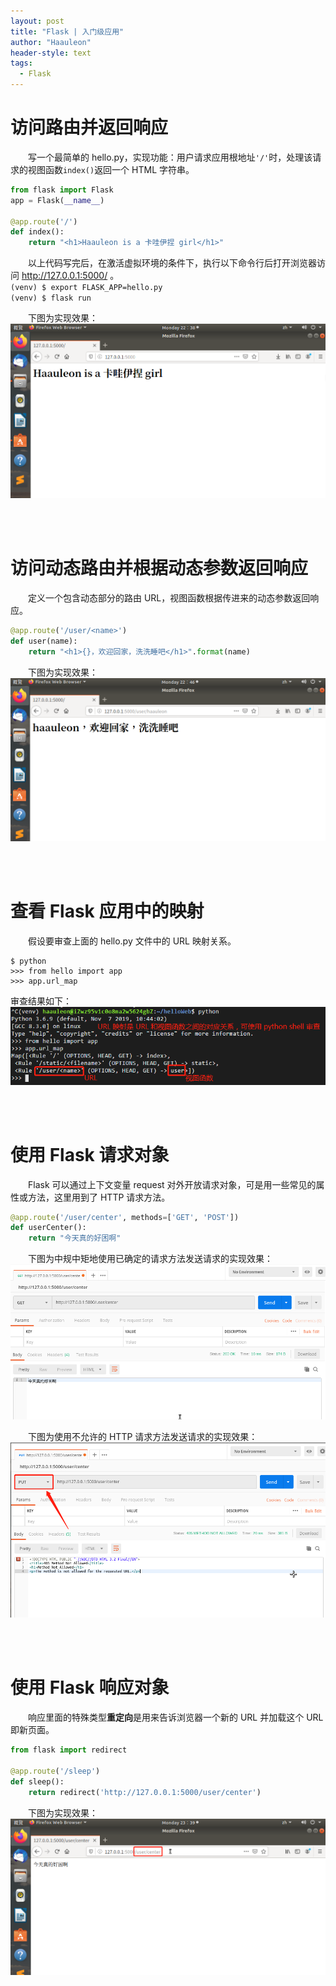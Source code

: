 ```yaml
---
layout: post
title: "Flask | 入门级应用"
author: "Haauleon"
header-style: text
tags:
  - Flask
---
```



# 访问路由并返回响应      
&emsp;&emsp;写一个最简单的 hello.py，实现功能：用户请求应用根地址`'/'`时，处理该请求的视图函数`index()`返回一个 HTML 字符串。    
```python
from flask import Flask
app = Flask(__name__)

@app.route('/')
def index():
    return "<h1>Haauleon is a 卡哇伊捏 girl</h1>"
```        

&emsp;&emsp;以上代码写完后，在激活虚拟环境的条件下，执行以下命令行后打开浏览器访问 http://127.0.0.1:5000/ 。         
`(venv) $ export FLASK_APP=hello.py`      
`(venv) $ flask run`        

&emsp;&emsp;下图为实现效果：     
![](\img\in-post\2020-06-07-flask0001\1.png)   

<br><br>


# 访问动态路由并根据动态参数返回响应
&emsp;&emsp;定义一个包含动态部分的路由 URL，视图函数根据传进来的动态参数返回响应。      
```python
@app.route('/user/<name>')
def user(name):
    return "<h1>{}，欢迎回家，洗洗睡吧</h1>".format(name)
```       

&emsp;&emsp;下图为实现效果：        
![](\img\in-post\2020-06-07-flask0001\2.png)   



<br><br>


# 查看 Flask 应用中的映射  
&emsp;&emsp;假设要审查上面的 hello.py 文件中的 URL 映射关系。      
```
$ python
>>> from hello import app
>>> app.url_map
```      

审查结果如下：        
![](\img\in-post\2020-06-07-flask0001\3.png) 


<br><br>


# 使用 Flask 请求对象  
&emsp;&emsp;Flask 可以通过上下文变量 request 对外开放请求对象，可是用一些常见的属性或方法，这里用到了 HTTP 请求方法。       
```python
@app.route('/user/center', methods=['GET', 'POST'])
def userCenter():
    return "今天真的好困啊"
```       

&emsp;&emsp;下图为中规中矩地使用已确定的请求方法发送请求的实现效果：         
![](\img\in-post\2020-06-07-flask0001\4.png)        

&emsp;&emsp;下图为使用不允许的 HTTP 请求方法发送请求的实现效果：         
![](\img\in-post\2020-06-07-flask0001\5.png) 


<br><br>


# 使用 Flask 响应对象
&emsp;&emsp;响应里面的特殊类型**重定向**是用来告诉浏览器一个新的 URL 并加载这个 URL 即新页面。         
```python
from flask import redirect

@app.route('/sleep')
def sleep():
    return redirect('http://127.0.0.1:5000/user/center')
```       

&emsp;&emsp;下图为实现效果：        
![](\img\in-post\2020-06-07-flask0001\6.png)   




















